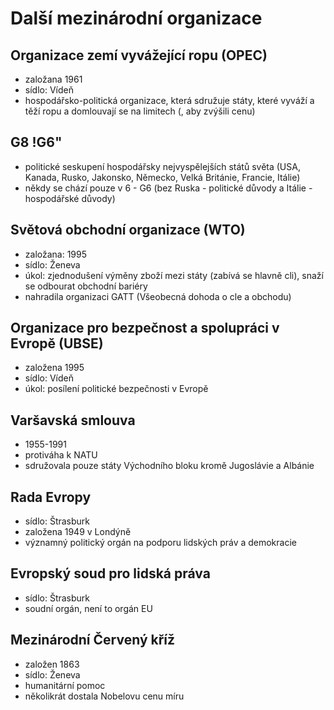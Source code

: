 # Další mezinárodní organizace
## Organizace zemí vyvážející ropu (OPEC)
  - založana 1961
  - sídlo: Vídeň
  - hospodářsko-politická organizace, která sdružuje státy, které vyváží a těží ropu a domlouvají se na limitech (, aby zvýšili cenu)
  
## G8 !G6"
  - politické seskupení hospodářsky nejvyspělejších států světa (USA, Kanada, Rusko, Jakonsko, Německo, Velká Británie, Francie, Itálie)
  - někdy se chází pouze v 6 - G6 (bez Ruska - politické důvody a Itálie - hospodářské důvody)

## Světová obchodní organizace (WTO)
  - založana: 1995
  - sídlo: Ženeva
  - úkol: zjednodušení výměny zboží mezi státy (zabívá se hlavně cli), snaží se odbourat obchodní bariéry
  - nahradila organizaci GATT (Všeobecná dohoda o cle a obchodu)

## Organizace pro bezpečnost a spolupráci v Evropě (UBSE)
  - založena 1995
  - sídlo: Vídeň
  - úkol: posílení politické bezpečnosti v Evropě

## Varšavská smlouva
  - 1955-1991
  - protiváha k NATU
  - sdružovala pouze státy Východního bloku kromě Jugoslávie a Albánie

## Rada Evropy
  - sídlo: Štrasburk
  - založena 1949 v Londýně
  - významný politický orgán na podporu lidských práv a demokracie

## Evropský soud pro lidská práva
  - sídlo: Štrasburk
  - soudní orgán, není to orgán EU

## Mezinárodní Červený kříž
  - založen 1863
  - sídlo: Ženeva
  - humanitární pomoc
  - několikrát dostala Nobelovu cenu míru
